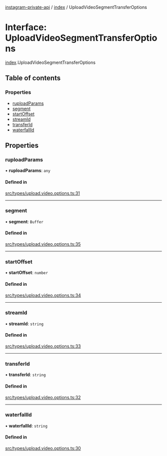 [instagram-private-api](../../README.md) / [index](../../modules/index.md) / UploadVideoSegmentTransferOptions

# Interface: UploadVideoSegmentTransferOptions

[index](../../modules/index.md).UploadVideoSegmentTransferOptions

## Table of contents

### Properties

- [ruploadParams](UploadVideoSegmentTransferOptions.md#ruploadparams)
- [segment](UploadVideoSegmentTransferOptions.md#segment)
- [startOffset](UploadVideoSegmentTransferOptions.md#startoffset)
- [streamId](UploadVideoSegmentTransferOptions.md#streamid)
- [transferId](UploadVideoSegmentTransferOptions.md#transferid)
- [waterfallId](UploadVideoSegmentTransferOptions.md#waterfallid)

## Properties

### ruploadParams

• **ruploadParams**: `any`

#### Defined in

[src/types/upload.video.options.ts:31](https://github.com/Nerixyz/instagram-private-api/blob/0e0721c/src/types/upload.video.options.ts#L31)

___

### segment

• **segment**: `Buffer`

#### Defined in

[src/types/upload.video.options.ts:35](https://github.com/Nerixyz/instagram-private-api/blob/0e0721c/src/types/upload.video.options.ts#L35)

___

### startOffset

• **startOffset**: `number`

#### Defined in

[src/types/upload.video.options.ts:34](https://github.com/Nerixyz/instagram-private-api/blob/0e0721c/src/types/upload.video.options.ts#L34)

___

### streamId

• **streamId**: `string`

#### Defined in

[src/types/upload.video.options.ts:33](https://github.com/Nerixyz/instagram-private-api/blob/0e0721c/src/types/upload.video.options.ts#L33)

___

### transferId

• **transferId**: `string`

#### Defined in

[src/types/upload.video.options.ts:32](https://github.com/Nerixyz/instagram-private-api/blob/0e0721c/src/types/upload.video.options.ts#L32)

___

### waterfallId

• **waterfallId**: `string`

#### Defined in

[src/types/upload.video.options.ts:30](https://github.com/Nerixyz/instagram-private-api/blob/0e0721c/src/types/upload.video.options.ts#L30)
